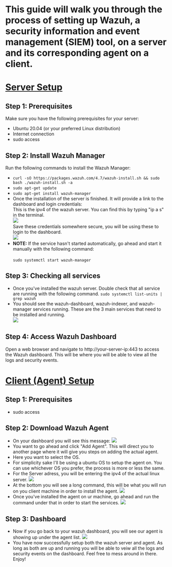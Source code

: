 # This guide will walk you through the process of setting up Wazuh, a security information and event management (SIEM) tool, on a server and its corresponding agent on a client.

# <ins> Server Setup
## Step 1: Prerequisites
Make sure you have the following prerequisites for your server:

 - Ubuntu 20.04 (or your preferred Linux distribution)
 - Internet connection
 - sudo access
## Step 2: Install Wazuh Manager
Run the following commands to install the Wazuh Manager:

- ```curl -sO https://packages.wazuh.com/4.7/wazuh-install.sh && sudo bash ./wazuh-install.sh -a```
- ```sudo apt-get update```
- ```sudo apt-get install wazuh-manager```
- Once the installation of the server is finished. It will provide a link to the dashboard and login credentials:
<br> This is the ipv4 of the wazuh server. You can find this by typing "ip a s" in the terminal. <br>
 ![](https://i.imgur.com/E6zV1Zd.png)
<br>Save these credentials somewhere secure, you will be using these to login to the dashboard. <br>
 ![](https://i.imgur.com/QNBMCNT.png)
- **NOTE:** If the service hasn't started automatically, go ahead and start it manually with the following command: <br>
<br>```sudo systemctl start wazuh-manager```

## Step 3: Checking all services
- Once you've installed the wazuh server. Double check that all service are running with the following command.
```sudo systemctl list-units | grep wazuh```
- You should see the wazuh-dashboard, wazuh-indexer, and wazuh-manager services running. These are the 3 main services that need to be installed and running.<br>
![](https://i.imgur.com/qjNUbxK.png)

## Step 4: Access Wazuh Dashboard
Open a web browser and navigate to http://your-server-ip:443 to access the Wazuh dashboard. This will be where you will be able to view all the logs and security events.

# <ins> Client (Agent) Setup
## Step 1: Prerequisites
- sudo access

## Step 2: Download Wazuh Agent
- On your dashboard you will see this message:
![](https://i.imgur.com/yY8dmvA.png)
- You want to go ahead and click "Add Agent". This will direct you to another page where it will give you steps on adding the actual agent.
- Here you want to select the OS.
- For simplicity sake I'll be using a ubuntu OS to setup the agent on. You can use whichever OS you prefer, the process is more or less the same.
- For the Server adress, you will be entering the ipv4 of the actual linux server.
![](https://i.imgur.com/5gVqT3X.png)
- At the bottom you will see a long command, this will be what you will run on you client machine in order to install the agent.
![](https://i.imgur.com/Sl2v82G.png)
- Once you've installed the agent on ur machine, go ahead and run the command under that in order to start the services.
![](https://i.imgur.com/l9smhc7.png)

## Step 3: Dashboard
- Now if you go back to your wazuh dashboard, you will see our agent is showing up under the agent list.
![](https://i.imgur.com/OvibfOv.png)
- You have now successfully setup both the wazuh server and agent. As long as both are up and running you will be able to veiw all the logs and security events on the dashboard. Feel free to mess around in there. Enjoy! 
